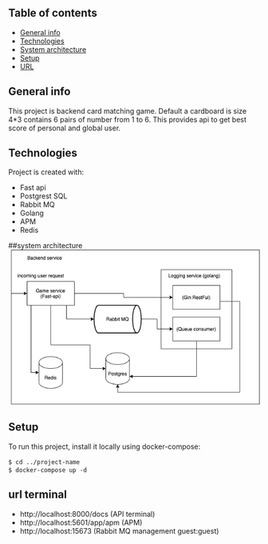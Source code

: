 ## Table of contents
* [General info](#general-info)
* [Technologies](#technologies)
* [System architecture](#system-architecture)
* [Setup](#setup)
* [URL](#url-terminal)


## General info
This project is backend card matching game. Default a cardboard is size 4*3
contains 6 pairs of number from 1 to 6. This provides api to get best score of personal and global user.
	
## Technologies
Project is created with:
* Fast api
* Postgrest SQL
* Rabbit MQ
* Golang
* APM
* Redis
	
##system architecture
![plot](./diagrams/architecture_overview.png)


## Setup
To run this project, install it locally using docker-compose:

```
$ cd ../project-name
$ docker-compose up -d
```

## url terminal
* http://localhost:8000/docs (API terminal)
* http://localhost:5601/app/apm (APM)
* http://localhost:15673 (Rabbit MQ management guest:guest)
